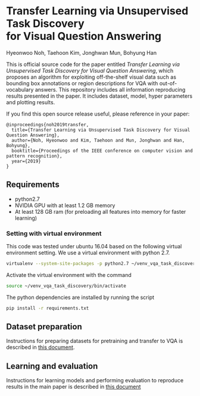 # Transfer Learning via Unsupervised Task Discovery <br/>for Visual Question Answering
Hyeonwoo Noh, Taehoon Kim, Jonghwan Mun, Bohyung Han

This is official source code for the paper entitled *Transfer Learning via Unsupervised Task Discovery for Visual Question Answering*, which proposes an algorithm for exploiting off-the-shelf visual data such as bounding box annotations or region descriptions for VQA with out-of-vocabulary answers.
This repository includes all information reproducing results presented in the paper. It includes dataset, model, hyper parameters and plotting results.

If you find this open source release useful, please reference in your paper:
```
@inproceedings{noh2019transfer,
  title={Transfer Learning via Unsupervised Task Discovery for Visual Question Answering},
  author={Noh, Hyeonwoo and Kim, Taehoon and Mun, Jonghwan and Han, Bohyung},
  booktitle={Proceedings of the IEEE conference on computer vision and pattern recognition},
  year={2019}
}
```

## Requirements
* python2.7
* NVIDIA GPU with at least 1.2 GB memory
* At least 128 GB ram (for preloading all features into memory for faster learning)

### Setting with virtual environment

This code was tested under ubuntu 16.04 based on the following virtual environment setting.
We use a virtual environment with python 2.7.
```bash
virtualenv --system-site-packages -p python2.7 ~/venv_vqa_task_discovery
```
Activate the virtual environment with the command
```bash
source ~/venv_vqa_task_discovery/bin/activate
```
The python dependencies are installed by running the script
```bash
pip install -r requirements.txt
```

## Dataset preparation
Instructions for preparing datasets for pretraining and transfer to VQA is described in [this document](doc/dataset.md).

## Learning and evaluation
Instructions for learning models and performing evaluation to reproduce results in the main paper is described in [this document](doc/learning.md)
